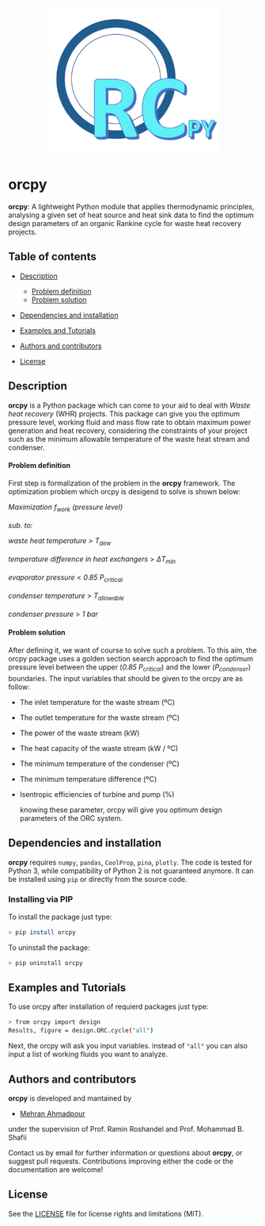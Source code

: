<div align="center"> <img src="https://raw.githubusercontent.com/mehran-hmdpr/orcpy/main/orcpy.png" width="350" height="300" >

<div align="left">

# orcpy
**orcpy**: A lightweight Python module that applies thermodynamic principles, analysing a given set of heat source and heat sink data to find the optimum design parameters of an organic Rankine cycle for waste heat recovery projects.



## Table of contents
* [Description](#description)
     * [Problem definition](#problem-definition)
     * [Problem solution](#problem-solution)

* [Dependencies and installation](#dependencies-and-installation)

* [Examples and Tutorials](#examples-and-tutorials)

* [Authors and contributors](#authors-and-contributors)

* [License](#license)

## Description
**orcpy** is a Python package which can come to your aid to deal with *Waste heat recovery* (WHR) projects. This package can give you the optimum pressure level, working fluid and mass flow rate to obtain maximum power generation and heat recovery, considering the constraints of your project such as the minimum allowable temperature of the waste heat stream and condenser.

#### Problem definition
First step is formalization of the problem in the **orcpy** framework. The optimization problem which orcpy is desigend to solve is shown below:


*Maximization*   *f<sub>work<sub>* *(pressure level)*

   *sub. to:*
  

  
  *waste heat temperature > T<sub>dew<sub>*
  
  *temperature difference in heat exchangers* > $\Delta$*T<sub>min<sub>*
  
  *evaporator pressure* < *0.85 P<sub>critical<sub>* 
  
  *condenser temperature* > *T<sub>allowable<sub>*
  
  *condenser pressure* > *1 bar*
          
#### Problem solution
  
After defining it, we want of course to solve such a problem. To this aim, the orcpy package uses a golden section search approach to find the optimum pressure level between the upper (*0.85 P<sub>critical<sub>*) and the lower (*P<sub>condenser<sub>*) boundaries. The input variables that should be given to the orcpy are as follow:
  
- The inlet temperature for the waste stream (ºC)
- The outlet temperature for the waste stream (ºC)
- The power of the waste stream (kW)
- The heat capacity of the waste stream (kW / ºC)
- The minimum temperature of the condenser (ºC)
- The minimum temperature difference (ºC)
- Isentropic efficiencies of turbine and pump (%)

  knowing these parameter, orcpy will give you optimum design parameters of the ORC system.
  
## Dependencies and installation
**orcpy** requires `numpy`, `pandas`, `CoolProp`, `pina`, `plotly`. The code is tested for Python 3, while compatibility of Python 2 is not guaranteed anymore. It can be installed using `pip` or directly from the source code.

### Installing via PIP
To install the package just type:
```bash
> pip install orcpy
```
To uninstall the package:
```bash
> pip uninstall orcpy
```
## Examples and Tutorials
To use orcpy after installation of requierd packages just type:
  ```bash
> from orcpy import design
  Results, figure = design.ORC.cycle("all")
```
Next, the orcpy will ask you input variables. instead of `"all"` you can also input a list of working fluids you want to analyze.  
  
## Authors and contributors
**orcpy** is developed and mantained by
* [Mehran Ahmadpour](mailto:mehran.hmdpr@gmail.com)

under the supervision of Prof. Ramin Roshandel and Prof. Mohammad B. Shafii

Contact us by email for further information or questions about **orcpy**, or suggest pull requests. Contributions improving either the code or the documentation are welcome!

## License

See the [LICENSE](LICENSE.rst) file for license rights and limitations (MIT).

   

